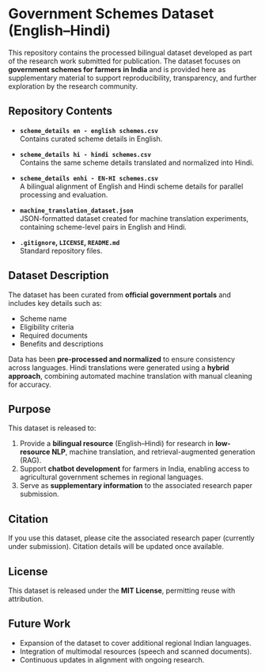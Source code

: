 # Government Schemes Dataset (English–Hindi)

This repository contains the processed bilingual dataset developed as part of the research work submitted for publication. The dataset focuses on **government schemes for farmers in India** and is provided here as supplementary material to support reproducibility, transparency, and further exploration by the research community.

## Repository Contents
- **`scheme_details en - english schemes.csv`**  
  Contains curated scheme details in English.

- **`scheme_details hi - hindi schemes.csv`**  
  Contains the same scheme details translated and normalized into Hindi.

- **`scheme_details enhi - EN-HI schemes.csv`**  
  A bilingual alignment of English and Hindi scheme details for parallel processing and evaluation.

- **`machine_translation_dataset.json`**  
  JSON-formatted dataset created for machine translation experiments, containing scheme-level pairs in English and Hindi.

- **`.gitignore`, `LICENSE`, `README.md`**  
  Standard repository files.

## Dataset Description
The dataset has been curated from **official government portals** and includes key details such as:
- Scheme name  
- Eligibility criteria  
- Required documents  
- Benefits and descriptions  

Data has been **pre-processed and normalized** to ensure consistency across languages. Hindi translations were generated using a **hybrid approach**, combining automated machine translation with manual cleaning for accuracy.

## Purpose
This dataset is released to:
1. Provide a **bilingual resource** (English–Hindi) for research in **low-resource NLP**, machine translation, and retrieval-augmented generation (RAG).  
2. Support **chatbot development** for farmers in India, enabling access to agricultural government schemes in regional languages.  
3. Serve as **supplementary information** to the associated research paper submission.

## Citation
If you use this dataset, please cite the associated research paper (currently under submission). Citation details will be updated once available.

## License
This dataset is released under the **MIT License**, permitting reuse with attribution.

## Future Work
- Expansion of the dataset to cover additional regional Indian languages.  
- Integration of multimodal resources (speech and scanned documents).  
- Continuous updates in alignment with ongoing research.
